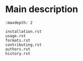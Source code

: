 # Main description

```{toctree}
:maxdepth: 2

installation.rst
usage.rst
formats.rst
contributing.rst
authors.rst
history.rst
```
